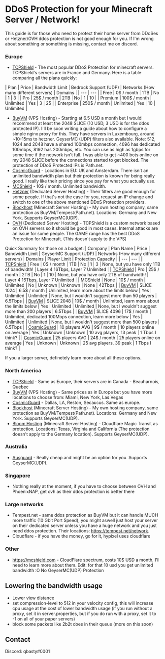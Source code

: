 # DDoS Protection for your Minecraft Server / Network!

This guide is for those who need to protect their home server from DDoSes or Hetzner/OVH ddos protection is not good enough for you. If I'm wrong about something or something is missing, contact me on discord.

### Europe
- [TCPShield](https://tcpshield.com) - The most popular DDoS Protection for minecraft servers. TCPShield's servers are in France and Germany. Here is a table comparing all the plans quickly: 

| Plan | Price | Bandwidth Limit | Bedrock Support (UDP) | Networks (How many different servers) | Domains |
| --- | --- |
| Free | 0$ / month | 1TB | No | 1 | 3 |
| Pro | 25$ / month | 2TB | No | 1 | 10 |
| Premium | 100$ / month | Unlimited | Yes | 3 | 25 |
| Enterprise | 250$ / month | Unlimited | Yes | 10 | Unlimited |

- [BuyVM](https://buyvm.net) (VPS Hosting) - Starting at 6.5 USD a month but I would recommend at least the 2048 SLICE (10 USD, 3 USD is for the ddos protected IP). I'll be soon writing a guide about how to configure a simple nginx proxy for this. They have servers in Luxembourg, around ~10-15ms to hetzner. GeyserMC (UDP) filters also available. Note: 512, 1024 and 2048 have a shared 100mbps connection, 4096 has dedicated 100mbps, 8192 has 200mbps, etc. You can use as high as 1gbps for some time if the network isn't full. I was able to get ~400 bots online on my 2048 SLICE before the connections started to get blocked. The protection of DDoS Protected IPs is Path.net.
- [CosmicGuard](https://cosmicguard.com) - Locations in EU: UK and Amsterdam. There isn't an unlimited bandwidth plan but their protection is known for being really good. I really like their pricing since you pay for what you actually use.
- [MCShield](https://mcshield.com) - 10$ / month. Unlimited bandwidth. 
- [Hetzner](https://hetzner.com) (Dedicated Server Hosting) - Their filters are good enough for some people. If that's not the case for you, request an IP change and switch to one of the above mentioned DDoS Protection providers.
- [Blockhost](https://blockhost.net) (Minecraft Server Hosting) - My own hosting company, same protection as BuyVM/Tempest(Path.net). Locations: Germany and New York. Supports GeyserMC(UDP).
- [OVH](https://www.ovhcloud.com/en/) (Dedicated Server Hosting) - TCPShield is a custom network based on OVH servers so it should be good in most cases. Internal attacks are an issue for some people. The GAME range has the best DDoS Protection for Minecraft. (This doesn't apply to the VPS)

Quick Summary for those on a budget:
| Company | Plan Name | Price | Bandwidth Limit | GeyserMC Support (UDP) | Networks (How many different servers) | Domains | Player Limit | Protection Capacity |
| --- | --- |
| [TCPShield](https://tcpshield.com) | Free | 0$ / month | 1TB | No | 1 | 3 | None, but you have only 1TB of bandwidth! | Layer 4 16Tbps, Layer 7 Unlimited |
| [TCPShield](https://tcpshield.com) | Pro | 25$ / month | 2TB | No | 1 | 10 | None, but you have only 2TB of bandwidth! | Layer 4 16Tbps, Layer 7 Unlimited |
| [MCShield](https://mcshield.com) | None | 10$ / month | Unlimited | No | Unknown | Unknown | None | 42Tbps |
| [BuyVM](https://buyvm.net) | SLICE 1024 | 6.5$ / month | Unlimited, learn more about the limits below | Yes | Unlimited | Unlimited | None, but I wouldn't suggest more than 50 players | 6.5Tbps |
| [BuyVM](https://buyvm.net) | SLICE 2048 | 10$ / month | Unlimited, learn more about the limits below | Yes | Unlimited | Unlimited | None, but I wouldn't suggest more than 200 players | 6.5Tbps |
| [BuyVM](https://buyvm.net) | SLICE 4096 | 17$ / month | Unlimited, dedicated 100Mbps connection, learn more below | Yes | Unlimited | Unlimited | None, but I wouldn't suggest more than 500 players | 6.5Tbps |
| [CosmicGuard](https://cosmicguard.com) | 10 players AVG | 9$ / month | 10 players online on average | Yes | Unknown | Unknown | 10 avg players, 13 peak | 1 Tbps I think? |
| [CosmicGuard](https://cosmicguard.com) | 25 players AVG | 24$ / month | 25 players online on average | Yes | Unknown | Unknown | 25 avg players, 39 peak | 1 Tbps I think? |

If you a larger server, definetely learn more about all these options.

### North America
- [TCPShield](https://tcpshield.com) - Same as Europe, their servers are in Canada - Beauharnois, Quebec
- [BuyVM](https://buyvm.net) (VPS Hosting) - Same prices as in Europe but you have more locations to choose from: Miami, New York, Las Vegas
- [CosmicGuard](https://cosmicguard.com) - Dallas, LA, Reston, Secaucus. Same as europe.
- [Blockhost](https://blockhost.net) (Minecraft Server Hosting) - My own hosting company, same protection as BuyVM/Tempest(Path.net). Locations: Germany and New York. Supports GeyserMC(UDP).
- [Bloom Hosting](https://bloom.host) (Minecraft Server Hosting) - Cloudflare Magic Transit as protection. Locations: Texas, Virginia and California (The protection doesn't apply to the Germany location). Supports GeyserMC(UDP).

### Australia
- [Ausguard](https://discord.gg/TQwezt4Sq5) - Really cheap and might be an option for you. Supports GeyserMC(UDP).

### Singapore
- Nothing really at the moment, if you have to choose between OVH and PhoenixNAP, get ovh as their ddos protection is better there

### Large networks
- Tempest.net - same ddos protection as BuyVM but it can handle MUCH more traffic (10 Gbit Port Speed), you might aswell just host your server on their dedicated server unless you have a huge network and you just need ddos protection. Their locations: https://tempest.net/network.
- Cloudflare - if you have the money, go for it, hypixel uses cloudflare

### Other
- https://mcshield.com - CloudFlare spectrum, costs 10$ USD a month, I'll need to learn more about them. Edit: for that 10 usd you get unlimited bandwidth :O No GeyserMC(UDP) Protection

## Lowering the bandwidth usage
- Lower view distance
- set compression-level to 512 in your velocity config, this will increase cpu usage at the cost of lower bandwidth usage (if you run without a proxy, set it in server.properties, but if you do run with a proxy, set it to -1 on all of your paper servers)
- block some packets like 2b2t does in their queue (more on this soon)


## Contact
Discord: qbasty#0001
